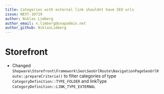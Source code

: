 ```yaml
---
title: Categories with external link shouldnt have SEO urls
issue: NEXT-10719
author: Niklas Limberg
author_email: n.limberg@snapadmin.net
author_github: NiklasLimberg
---
```

# Storefront
* Changed `Shopware\Storefront\Framework\Seo\SeoUrlRoute\NavigationPageSeoUrlRoute::prepareCriteria()` to filter categories of type `CategoryDefinition::TYPE_FOLDER` and linkType `CategoryDefinition::LINK_TYPE_EXTERNAL`
